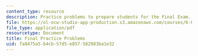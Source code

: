 ```yaml
---
content_type: resource
description: Practice problems to prepare students for the Final Exam.
file: https://ol-ocw-studio-app-production.s3.amazonaws.com/courses/6-006-introduction-to-algorithms-spring-2008/fa8475a5b4cb57d5e857582983ba1e32_final.pdf
file_type: application/pdf
resourcetype: Document
title: Final Practice Problems
uid: fa8475a5-b4cb-57d5-e857-582983ba1e32
---
```

